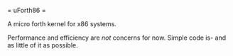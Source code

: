 = uForth86 =

A micro forth kernel for x86 systems.

Performance and efficiency are *not* concerns for now.
Simple code is- and as little of it as possible.
